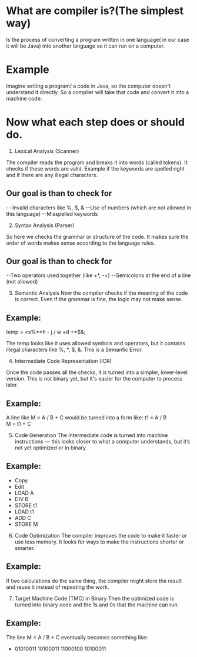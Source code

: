 # What are compiler is?(The simplest way)
Is the process of converting a program written in one language( in our case it will be Java) into another language so it can run on a computer.

# Example 
Imagine writing a program/ a code in Java, so the computer doesn't understand it directly. So a complier will take that code and convert it into a machine code. 


# Now what each step does or should do.

1. Lexical Analysis (Scanner)

The compiler reads the program and breaks it into words (called tokens). It checks if these words are valid. Example if the keywords are spelled right and if there are any illegal characters.

## Our goal is than to check for 
-- Invalid characters like %, $, &
--Use of numbers (which are not allowed in this language)
--Misspelled keywords

2. Syntax Analysis (Parser)

So here we checks the grammar or structure of the code. It makes sure the order of words makes sense according to the language rules.

## Our goal is than to check for 

--Two operators used together (like +*, -+)
--Semicolons at the end of a line (not allowed)

3. Semantic Analysis
Now the compiler checks if the meaning of the code is correct. Even if the grammar is fine, the logic may not make sense.

## Example:
temp = <s%**h - j / w +d +*$&; 

The temp looks like it uses allowed symbols and operators, but it contains illegal characters like %, *, $, &. This is a Semantic Error.

4. Intermediate Code Representation (ICR)

Once the code passes all the checks, it is turned into a simpler, lower-level version. This is not binary yet, but it's easier for the computer to process later.

## Example:
A line like M = A / B + C would be turned into a form like:
t1 = A / B  
M = t1 + C

5. Code Generation
The intermediate code is turned into machine instructions — this looks closer to what a computer understands, but it’s not yet optimized or in binary.

## Example:
* Copy
* Edit
* LOAD A  
* DIV B  
* STORE t1  
* LOAD t1  
* ADD C  
* STORE M 


6. Code Optimization
The compiler improves the code to make it faster or use less memory. It looks for ways to make the instructions shorter or smarter.

## Example:
If two calculations do the same thing, the compiler might store the result and reuse it instead of repeating the work.

7. Target Machine Code (TMC) in Binary
Then the optimized code is turned into binary code and the 1s and 0s that the machine can run.
## Example:
The line M = A / B + C eventually becomes something like:
* 01010011 10100011 11000100 10100011
